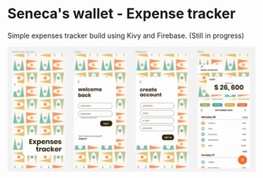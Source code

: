 # Seneca's wallet - Expense tracker

Simple expenses tracker build using Kivy and Firebase.
(Still in progress)

![image](docs/seneca-wallet-design.png)

